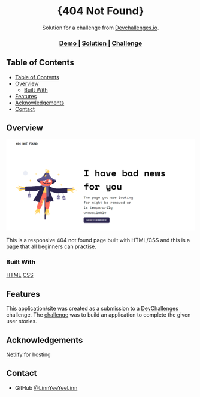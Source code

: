 <!-- Please update value in the {}  -->

<h1 align="center">{404 Not Found}</h1>

<div align="center">
   Solution for a challenge from  <a href="http://devchallenges.io" target="_blank">Devchallenges.io</a>.
</div>

<div align="center">
  <h3>
    <a href="https://devchallenges1-404-not-found.netlify.app/">
      Demo
    </a>
    <span> | </span>
    <a href="https://github.com/LinnYeeYeeLinn/Devchallenges1-404-not-found.git">
      Solution
    </a>
    <span> | </span>
    <a href="https://devchallenges.io/challenges/wBunSb7FPrIepJZAg0sY">
      Challenge
    </a>
  </h3>
</div>

<!-- TABLE OF CONTENTS -->

## Table of Contents

- [Table of Contents](#table-of-contents)
- [Overview](#overview)
  - [Built With](#built-with)
- [Features](#features)
- [Acknowledgements](#acknowledgements)
- [Contact](#contact)

<!-- OVERVIEW -->

## Overview

![screenshot](./404-screenshot.png)

This is a responsive 404 not found page built with HTML/CSS and this is a page that all beginners can practise.

### Built With

<a href="#" >HTML</a>
<a href="#" >CSS</a>

<!-- This section should list any major frameworks that you built your project using. Here are a few examples.-->

## Features

<!-- List the features of your application or follow the template. Don't share the figma file here :) -->

This application/site was created as a submission to a [DevChallenges](https://devchallenges.io/challenges) challenge. The [challenge](https://devchallenges.io/challenges/wBunSb7FPrIepJZAg0sY) was to build an application to complete the given user stories.


## Acknowledgements

<a href="https://www.netlify.com/" target="_blank">Netlify</a><span> for hosting</span>

<!-- This section should list any articles or add-ons/plugins that helps you to complete the project. This is optional but it will help you in the future. For exmpale -->

## Contact

- GitHub [@LinnYeeYeeLinn](https://github.com/LinnYeeYeeLinn)
